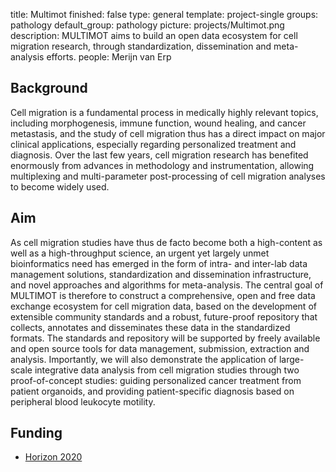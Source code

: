 title: Multimot
finished: false
type: general
template: project-single
groups: pathology
default_group: pathology
picture: projects/Multimot.png
description: MULTIMOT aims to build an open data ecosystem for cell migration research, through standardization, dissemination and meta-analysis efforts.
people: Merijn van Erp


## Background

Cell migration is a fundamental process in medically highly relevant topics, including morphogenesis, immune function, wound healing, and cancer metastasis, and the study of cell migration thus has a direct impact on major clinical applications, especially regarding personalized treatment and diagnosis. Over the last few years, cell migration research has benefited enormously from advances in methodology and instrumentation, allowing multiplexing and multi-parameter post-processing of cell migration analyses to become widely used.

## Aim

As cell migration studies have thus de facto become both a high-content as well as a high-throughput science, an urgent yet largely unmet bioinformatics need has emerged in the form of intra- and inter-lab data management solutions, standardization and dissemination infrastructure, and novel approaches and algorithms for meta-analysis.
The central goal of MULTIMOT is therefore to construct a comprehensive, open and free data exchange ecosystem for cell migration data, based on the development of extensible community standards and a robust, future-proof repository that collects, annotates and disseminates these data in the standardized formats. The standards and repository will be supported by freely available and open source tools for data management, submission, extraction and analysis. Importantly, we will also demonstrate the application of large-scale integrative data analysis from cell migration studies through two proof-of-concept studies: guiding personalized cancer treatment from patient organoids, and providing patient-specific diagnosis based on peripheral blood leukocyte motility.

## Funding

* [Horizon 2020](http://ec.europa.eu/programmes/horizon2020/)
